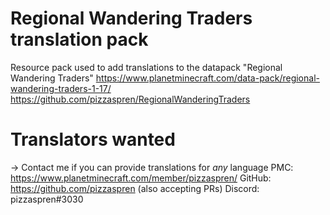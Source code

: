# Regional Wandering Traders translation pack
Resource pack used to add translations to the datapack "Regional Wandering Traders"
https://www.planetminecraft.com/data-pack/regional-wandering-traders-1-17/
https://github.com/pizzaspren/RegionalWanderingTraders


# Translators wanted
-> Contact me if you can provide translations for _any_ language
    PMC: https://www.planetminecraft.com/member/pizzaspren/
    GitHub: https://github.com/pizzaspren (also accepting PRs)
    Discord: pizzaspren#3030
